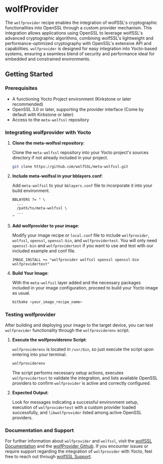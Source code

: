 # wolfProvider

The `wolfprovider` recipe enables the integration of wolfSSL's cryptographic functionalities into OpenSSL through a custom provider mechanism. This integration allows applications using OpenSSL to leverage wolfSSL's advanced cryptographic algorithms, combining wolfSSL's lightweight and performance-optimized cryptography with OpenSSL's extensive API and capabilities. `wolfprovider` is designed for easy integration into Yocto-based systems, ensuring a seamless blend of security and performance ideal for embedded and constrained environments.

## Getting Started

### Prerequisites

- A functioning Yocto Project environment (Kirkstone or later recommended)
- OpenSSL 3.0 or later, supporting the provider interface (Come by default with Kirkstone or later)
- Access to the `meta-wolfssl` repository

### Integrating wolfprovider with Yocto

1. **Clone the meta-wolfssl repository**:

    Clone the `meta-wolfssl` repository into your Yocto project's sources directory if not already included in your project.

    ```sh
    git clone https://github.com/wolfSSL/meta-wolfssl.git
    ```

2. **Include meta-wolfssl in your bblayers.conf**:

    Add `meta-wolfssl` to your `bblayers.conf` file to incorporate it into your build environment.

    ```bitbake
    BBLAYERS ?= " \
      ...
      /path/to/meta-wolfssl \
      ...
    "
    ```

3. **Add wolfprovider to your image**:

    Modify your image recipe or `local.conf` file to include `wolfprovider`, `wolfssl`, `openssl`, `openssl-bin`, and `wolfprovidertest`. You will only need `openssl-bin` and `wolfprovidertest` if you want to use and test with our included example and conf file.

    ```bitbake
    IMAGE_INSTALL += "wolfprovider wolfssl openssl openssl-bin wolfprovidertest"
    ```

4. **Build Your Image**:

    With the `meta-wolfssl` layer added and the necessary packages included in your image configuration, proceed to build your Yocto image as usual.

    ```sh
    bitbake <your_image_recipe_name>
    ```

### Testing wolfprovider

After building and deploying your image to the target device, you can test `wolfprovider` functionality through the `wolfproviderenv` script.

1. **Execute the wolfproviderenv Script**:

    `wolfproviderenv` is located in `/usr/bin`, so just execute the script upon entering into your terminal.

    ```sh
    wolfproviderenv
    ```

    The script performs necessary setup actions, executes `wolfprovidertest` to validate the integration, and lists available OpenSSL providers to confirm `wolfprovider` is active and correctly configured.

2. **Expected Output**:

    Look for messages indicating a successful environment setup, execution of `wolfprovidertest` with a custom provider loaded successfully, and `libwolfprovider` listed among active OpenSSL providers.

### Documentation and Support

For further information about `wolfprovider` and `wolfssl`, visit the [wolfSSL Documentation](https://www.wolfssl.com/docs/) and the [wolfProvider Github](https://www.github.com/wolfSSL/wolfprovider). If you encounter issues or require support regarding the integration of `wolfprovider` with Yocto, feel free to reach out through [wolfSSL Support](support@wolfssl.com).
